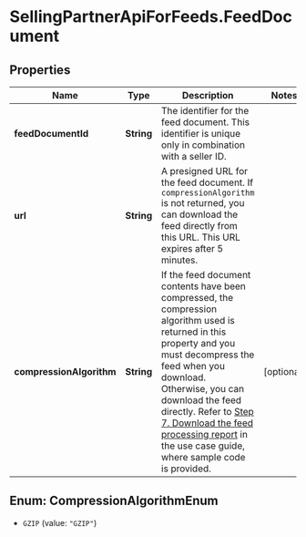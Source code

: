 # SellingPartnerApiForFeeds.FeedDocument

## Properties
Name | Type | Description | Notes
------------ | ------------- | ------------- | -------------
**feedDocumentId** | **String** | The identifier for the feed document. This identifier is unique only in combination with a seller ID. | 
**url** | **String** | A presigned URL for the feed document. If `compressionAlgorithm` is not returned, you can download the feed directly from this URL. This URL expires after 5 minutes. | 
**compressionAlgorithm** | **String** | If the feed document contents have been compressed, the compression algorithm used is returned in this property and you must decompress the feed when you download. Otherwise, you can download the feed directly. Refer to [Step 7. Download the feed processing report](doc:feeds-api-v2021-06-30-use-case-guide#step-7-download-the-feed-processing-report) in the use case guide, where sample code is provided. | [optional] 


<a name="CompressionAlgorithmEnum"></a>
## Enum: CompressionAlgorithmEnum


* `GZIP` (value: `"GZIP"`)




